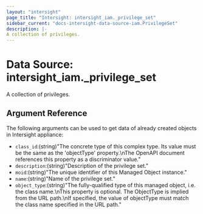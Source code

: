```yaml
---
layout: "intersight"
page_title: "Intersight: intersight_iam._privilege_set"
sidebar_current: "docs-intersight-data-source-iam.PrivilegeSet"
description: |-
A collection of privileges.
---
```


# Data Source: intersight_iam._privilege_set
A collection of privileges.
## Argument Reference
The following arguments can be used to get data of already created objects in Intersight appliance:
* `class_id`:(string)"The concrete type of this complex type. Its value must be the same as the 'objectType' property.\nThe OpenAPI document references this property as a discriminator value."
* `description`:(string)"Description of the privilege set."
* `moid`:(string)"The unique identifier of this Managed Object instance."
* `name`:(string)"Name of the privilege set."
* `object_type`:(string)"The fully-qualified type of this managed object, i.e. the class name.\nThis property is optional. The ObjectType is implied from the URL path.\nIf specified, the value of objectType must match the class name specified in the URL path."

